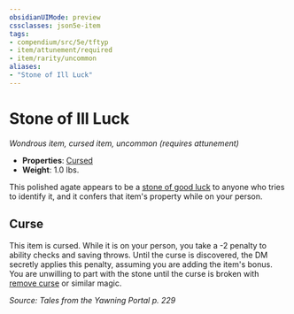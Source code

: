 ```yaml
---
obsidianUIMode: preview
cssclasses: json5e-item
tags:
- compendium/src/5e/tftyp
- item/attunement/required
- item/rarity/uncommon
aliases: 
- "Stone of Ill Luck"
---
```

# Stone of Ill Luck
*Wondrous item, cursed item, uncommon (requires attunement)*  

- **Properties**: [Cursed](2-Mechanics/CLI/rules/item-properties.md#Cursed%20Items)
- **Weight**: 1.0 lbs.

This polished agate appears to be a [stone of good luck](2-Mechanics/CLI/items/stone-of-good-luck.md) to anyone who tries to identify it, and it confers that item's property while on your person.

## Curse

This item is cursed. While it is on your person, you take a -2 penalty to ability checks and saving throws. Until the curse is discovered, the DM secretly applies this penalty, assuming you are adding the item's bonus. You are unwilling to part with the stone until the curse is broken with [remove curse](2-Mechanics/CLI/spells/remove-curse.md) or similar magic.

*Source: Tales from the Yawning Portal p. 229*